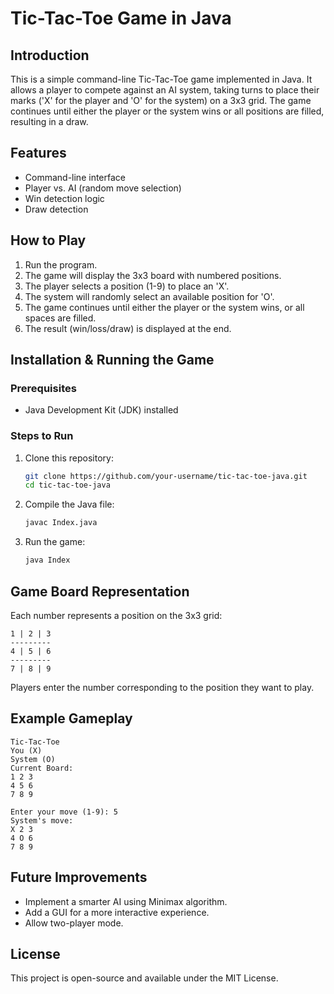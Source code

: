 # Tic-Tac-Toe Game in Java

## Introduction
This is a simple command-line Tic-Tac-Toe game implemented in Java. It allows a player to compete against an AI system, taking turns to place their marks ('X' for the player and 'O' for the system) on a 3x3 grid. The game continues until either the player or the system wins or all positions are filled, resulting in a draw.

## Features
- Command-line interface
- Player vs. AI (random move selection)
- Win detection logic
- Draw detection

## How to Play
1. Run the program.
2. The game will display the 3x3 board with numbered positions.
3. The player selects a position (1-9) to place an 'X'.
4. The system will randomly select an available position for 'O'.
5. The game continues until either the player or the system wins, or all spaces are filled.
6. The result (win/loss/draw) is displayed at the end.

## Installation & Running the Game
### Prerequisites
- Java Development Kit (JDK) installed

### Steps to Run
1. Clone this repository:
   ```sh
   git clone https://github.com/your-username/tic-tac-toe-java.git
   cd tic-tac-toe-java
   ```
2. Compile the Java file:
   ```sh
   javac Index.java
   ```
3. Run the game:
   ```sh
   java Index
   ```

## Game Board Representation
Each number represents a position on the 3x3 grid:
```
1 | 2 | 3
---------
4 | 5 | 6
---------
7 | 8 | 9
```
Players enter the number corresponding to the position they want to play.

## Example Gameplay
```
Tic-Tac-Toe
You (X)
System (O)
Current Board:
1 2 3
4 5 6
7 8 9

Enter your move (1-9): 5
System's move:
X 2 3
4 O 6
7 8 9
```

## Future Improvements
- Implement a smarter AI using Minimax algorithm.
- Add a GUI for a more interactive experience.
- Allow two-player mode.

## License
This project is open-source and available under the MIT License.


